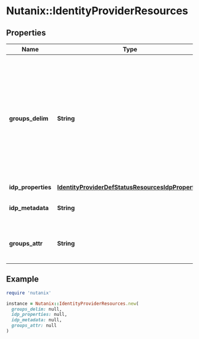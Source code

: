 # Nutanix::IdentityProviderResources

## Properties

| Name | Type | Description | Notes |
| ---- | ---- | ----------- | ----- |
| **groups_delim** | **String** | If groups delimiter is provided groups are assumed to be represented as a single attribute and the delimiter is used to split the attribute&#39;s value into multiple groups.  | [optional] |
| **idp_properties** | [**IdentityProviderDefStatusResourcesIdpProperties**](IdentityProviderDefStatusResourcesIdpProperties.md) |  | [optional] |
| **idp_metadata** | **String** | Metadata in xml format with IDP details. | [optional] |
| **groups_attr** | **String** | Saml assertion groups attribute element. | [optional] |

## Example

```ruby
require 'nutanix'

instance = Nutanix::IdentityProviderResources.new(
  groups_delim: null,
  idp_properties: null,
  idp_metadata: null,
  groups_attr: null
)
```

